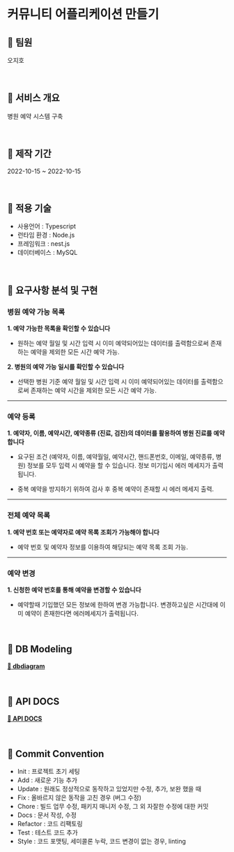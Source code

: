 # 커뮤니티 어플리케이션 만들기

## 📌 팀원

오지호

<br/>

## 📌 서비스 개요

병원 예약 시스템 구축

<br/>

## 📌 제작 기간

2022-10-15 ~ 2022-10-15

<br/>

## 📌 적용 기술

- 사용언어 : Typescript
- 런타임 환경 : Node.js
- 프레임워크 : nest.js
- 데이터베이스 : MySQL

<br/>

## 📌 요구사항 분석 및 구현

### 병원 예약 가능 목록

**1. 예약 가능한 목록을 확인할 수 있습니다**

- 원하는 예약 월일 및 시간 입력 시 이미 예약되어있는 데이터를 출력함으로써 존재하는 예약을 제외한 모든 시간 예약 가능.

**2. 병원의 예약 가능 일시를 확인할 수 있습니다**

- 선택한 병원 기준 예약 월일 및 시간 입력 시 이미 예약되어있는 데이터를 출력함으로써 존재하는 예약 시간을 제외한 모든 시간 예약 가능.

---

### 예약 등록

**1. 예약자, 이름, 예약시간, 예약종류 (진료, 검진)의 데이터를 활용하여 병원 진료를 예약합니다**

- 요구된 조건 (예약자, 이름, 예약월일, 예약시간, 핸드폰번호, 이메일, 예약종류, 병원) 정보를 모두 입력 시 예약을 할 수 있습니다. 정보 미기입시 에러 메세지가 출력됩니다.

- 중복 예약을 방지하기 위하여 검사 후 중복 예약이 존재할 시 에러 메세지 출력.

---

### 전체 예약 목록

**1. 예약 번호 또는 예약자로 예약 목록 조회가 가능해야 합니다**

- 예약 번호 및 예약자 정보를 이용하여 해당되는 예약 목록 조회 가능.

---

### 예약 변경

**1. 신청한 예약 번호를 통해 예약을 변경할 수 있습니다**

- 예약할때 기입했던 모든 정보에 한하여 변경 가능합니다. 변경하고싶은 시간대에 이미 예약이 존재한다면 에러메세지가 출력됩니다.

<br/>

## 📌 DB Modeling

**[🔗 dbdiagram](https://dbdiagram.io/d/634a0fc8f0018a1c5f0abbae)**

<br>

## 📌 API DOCS

**[🔗 API DOCS](https://documenter.getpostman.com/view/22723318/2s847A1HZZ)**

<br/>

## 📌 Commit Convention

- Init : 프로젝트 초기 세팅
- Add : 새로운 기능 추가
- Update : 원래도 정상적으로 동작하고 있었지만 수정, 추가, 보완 했을 때
- Fix : 올바르지 않은 동작을 고친 경우 (버그 수정)
- Chore : 빌드 업무 수정, 패키지 매니저 수정, 그 외 자잘한 수정에 대한 커밋
- Docs : 문서 작성, 수정
- Refactor : 코드 리팩토링
- Test : 테스트 코드 추가
- Style : 코드 포맷팅, 세미콜론 누락, 코드 변경이 없는 경우, linting
